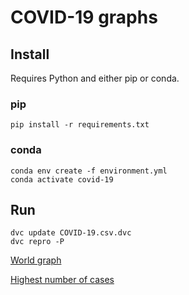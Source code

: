 # COVID-19 graphs

## Install

Requires Python and either pip or conda.

### pip

```
pip install -r requirements.txt
```

### conda

```
conda env create -f environment.yml
conda activate covid-19
```

## Run

```
dvc update COVID-19.csv.dvc
dvc repro -P
```

[World graph](world.png)

[Highest number of cases](top.png)
